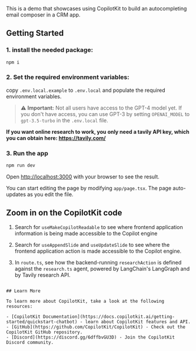 This is a demo that showcases using CopilotKit to build an autocompleting email composer in a CRM
app.

<!-- ## Deploy with Vercel

To deploy with Vercel, click the button below:

[![Deploy with Vercel](https://vercel.com/button)](https://vercel.com/new/clone?repository-url=https%3A%2F%2Fgithub.com%2FCopilotKit%2Fpresentation-demo&env=NEXT_PUBLIC_COPILOT_CLOUD_API_KEY,TAVILY_API_KEY,OPENAI_API_KEY&envDescription=By%20setting%20the%20TAVILY_API_KEY%2C%20you%20control%20whether%20the%20web%20search%20capabilities%20are%20enabled.%20Set%20it%20to%20NONE%20to%20disable%20this%20feature.%20To%20use%20TTS%2C%20set%20OPENAI_API%20key%2C%20otherwise%20set%20it%20to%20NONE.&project-name=copilotkit-presentation-demo&repository-name=copilotkit-presentation-demo) -->

## Getting Started

### 1. install the needed package:

```bash
npm i
```

### 2. Set the required environment variables:

copy `.env.local.example` to `.env.local` and populate the required environment variables.

> ⚠️ **Important:** Not all users have access to the GPT-4 model yet. If you don't have access, you can use GPT-3 by setting `OPENAI_MODEL` to `gpt-3.5-turbo` in the `.env.local` file.

**If you want online research to work, you only need a tavily API key, which you can obtain here: https://tavily.com/**

### 3. Run the app

```bash
npm run dev
```

Open [http://localhost:3000](http://localhost:3000) with your browser to see the result.

You can start editing the page by modifying `app/page.tsx`. The page auto-updates as you edit the file.

## Zoom in on the CopilotKit code

1. Search for `useMakeCopilotReadable` to see where frontend application information is being made accessible to the Copilot engine

2. Search for `useAppendSlide` and `useUpdateSlide` to see where the frontend application action is made accessible to the Copilot engine.

3. In `route.ts`, see how the backend-running `researchAction` is defined against the `research.ts` agent, powered by LangChain's LangGraph and by Tavily research API.

```

## Learn More

To learn more about CopilotKit, take a look at the following resources:

- [CopilotKit Documentation](https://docs.copilotkit.ai/getting-started/quickstart-chatbot) - learn about CopilotKit features and API.
- [GitHub](https://github.com/CopilotKit/CopilotKit) - Check out the CopilotKit GitHub repository.
- [Discord](https://discord.gg/6dffbvGU3D) - Join the CopilotKit Discord community.
```
